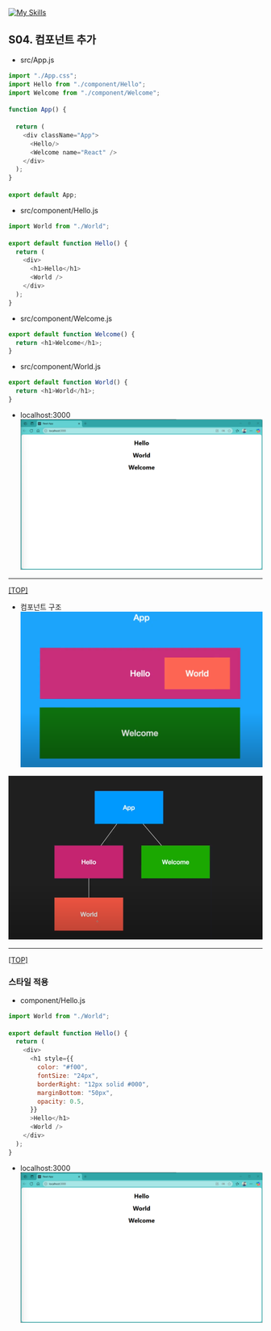[![My Skills](https://skillicons.dev/icons?heiht="10"&i=nodejs,vscode,js,react&theme=light)](readme.md)

## S04. 컴포넌트 추가

- src/App.js
```js
import "./App.css";
import Hello from "./component/Hello";
import Welcome from "./component/Welcome";

function App() {

  return (
    <div className="App">
      <Hello/>
      <Welcome name="React" />
    </div>
  );
}

export default App;
```

- src/component/Hello.js
```js
import World from "./World";

export default function Hello() {
  return (
    <div>
      <h1>Hello</h1>
      <World />
    </div>
  );
}

```

- src/component/Welcome.js
```js
export default function Welcome() {
  return <h1>Welcome</h1>;
}

```

- src/component/World.js
```js
export default function World() {
  return <h1>World</h1>;
}

```

- localhost:3000
![화면](./images/s04_add_component.png)

---
[[TOP]](#s03-컴포넌트-jsxjavascript-xml)
<br/>

- 컴포넌트 구조
![구조](./images/s04_component_01.png)

![구조](./images/s04_component_02.png)

---
[[TOP]](#s04-컴포넌트-추가)
<br/>


### 스타일 적용

- component/Hello.js
```js
import World from "./World";

export default function Hello() {
  return (
    <div>
      <h1 style={{ 
        color: "#f00",
        fontSize: "24px",
        borderRight: "12px solid #000",
        marginBottom: "50px",
        opacity: 0.5, 
      }}
      >Hello</h1>
      <World />
    </div>
  );
}
```


- localhost:3000
![화면](./images/s04_add_component.png)

